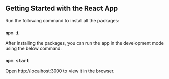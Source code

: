 ## Getting Started with the React App

Run the following command to install all the packages:

### `npm i`

After installing the packages, you can run the app in the 
development mode using the below command:

### `npm start`

Open http://localhost:3000 to view it in the browser.
